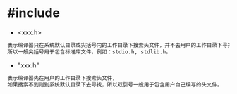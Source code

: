 # #include

* <xxx.h>
```md
表示编译器只在系统默认目录或尖括号内的工作目录下搜索头文件，并不去用户的工作目录下寻找，
所以一般尖括号用于包含标准库文件，例如：stdio.h, stdlib.h。
```
* "xxx.h"
```md
表示编译器先在用户的工作目录下搜索头文件，
如果搜索不到则到系统默认目录下去寻找，所以双引号一般用于包含用户自己编写的头文件。
```